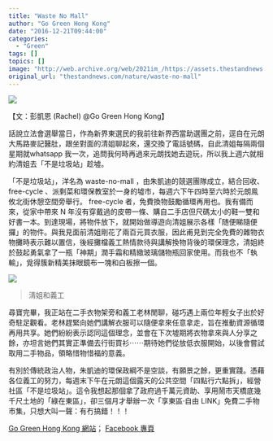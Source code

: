 ```yaml
---
title: "Waste No Mall"
author: "Go Green Hong Kong"
date: "2016-12-21T09:44:00"
categories:
  - "Green"
tags: []
topics: []
image: "http://web.archive.org/web/2021im_/https://assets.thestandnews.com/media/photos/IMG_3789_nNTlD.JPG"
original_url: "thestandnews.com/nature/waste-no-mall"
---
```

![](http://web.archive.org/web/2021im_/https://assets.thestandnews.com/media/photos/IMG_3789_nNTlD.JPG)

【文：彭凱恩 (Rachel) @Go Green Hong Kong】  

話說立法會選舉當日，作為新界東選民的我前往新界西當助選團之前，逕自在元朗大馬路麥記醫肚，跟坐對面的清姐聊起來，還交換了電話號碼，自此清姐每隔兩個星期就whatsapp 我一次，追問我何時再過來元朗找她去遊玩，所以我上週六就相約清姐去「不是垃圾站」趁墟。

「不是垃圾站」，洋名為 waste-no-mall ，由朱凱迪的競選團隊成立，結合回收、 free-cycle 、派剩菜和環保教室於一身的墟市，每週六下午四時至六時於元朗鳯攸北街休憩空間旁舉行。 free-cycle 者，免費換物鼓勵循環再用也。我有備而來，從家中帶來 N 年沒有穿戴過的皮帶一條、購自二手店但尺碼太小的鞋一雙和好書一本。到達現場，將物件放下，就開始做導遊向清姐展示各樣「随便睇隨便攞」的物件。與我見面前清姐剛花了兩百元買衣服，因此甫見到完全免費的雜物衣物攤時表示難以置信，後經攤檔義工熱情款待與講解換物背後的環保理念，清姐終於鼓起勇氣拿了一瓶「神期」潤手霜和精緻玻璃儲物瓶回家使用。而我也不「執輸」，覓得簇新精美抹眼鏡布一塊和白板擦一個。

![](http://web.archive.org/web/2021im_/https://assets.thestandnews.com/media/photos/IMG_3786_lL7IC.JPG)
> 淸姐和義工

尋寶完畢，我正站在二手衣物架旁和義工老林閒聊，碰巧遇上兩位年輕女子出於好奇駐足觀看。老林趕緊向她們講解衣服可以隨便拿來任意拿走，旨在推動資源循環再用共享。她們紛紛表示認同這個理念，並會在下次墟期將衣物拿來與人分享之餘，亦坦言她們其實正準備去行街買衫⋯⋯期待她們從放低衣服開始，以後會嘗試取用二手物品，領略惜物惜福的意義。

有別於傳統政治人物，朱凱迪的環保政綱不是空談，有願景之餘，更重實踐。憑藉各位義工的努力，每週末下午在元朗這個露天的公共空間「四點行六點拆」，經營社區「不是垃圾站」。這令我想起那個拿了政府過千萬元資助、享用鬧市天橋底幾千尺土地的「綠在東區」，卻三個月才舉辦一次「享東區‧自由 LINK」免費二手物市集，只想大叫一聲：有冇搞錯！！！

[Go Green Hong Kong 網站](http://web.archive.org/web/20210710145316/https://gogreenhongkong.wordpress.com/)； [Facebook 專頁](http://web.archive.org/web/20210710145316/https://www.facebook.com/GoGreenHongKong/)